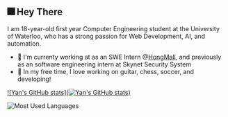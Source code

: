 ## 🎆 Hey There 

I am 18-year-old first year Computer Engineering student at the University of Waterloo, who has a strong passion for Web Development, AI, and automation. 
  * 💼 I'm currenty working at as an SWE Intern @[HongMall](https://www.hongmall.com/index.php/en/home-english-2/), and previously as an software engineering intern at Skynet Security System
  * 🌱 In my free time, I love working on guitar, chess, soccer, and developing! 

[![Yan's GitHub stats](![Yan's GitHub stats](https://github-readme-stats.vercel.app/api?username=yanxue06&show_icons=true&theme=radical))](https://github.com/yanxue06/github-readme-stats )

![Most Used Languages](https://github-readme-stats.vercel.app/api/top-langs/?username=yanxue06&hide=jupyter%20notebook&layout=compact&theme=dark)

